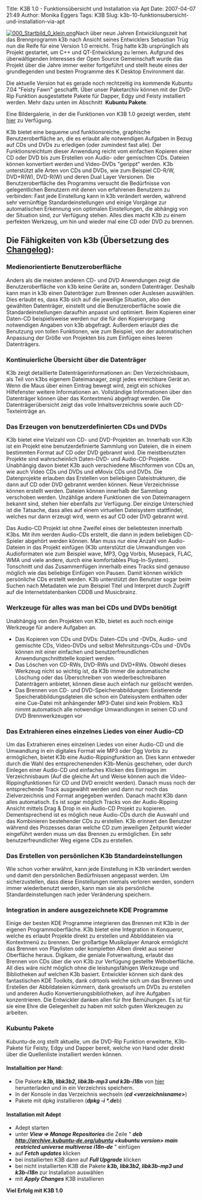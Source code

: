 Title: K3B 1.0 - Funktionsübersicht und Installation via Apt
Date: 2007-04-07 21:49
Author: Monika Eggers
Tags: K3B
Slug: k3b-10-funktionsubersicht-und-installation-via-apt

[![000\_Startbild\_0\_klein.png](http://www.kubuntu-de.org/files/Image/nachrichten/software/kde/k3b/k3b-1.0/000_Startbild_0_klein.png)](http://www.kubuntu-de.org/bilder/screenshots/k3b-1-0/startbildschirm)Nach
über neun Jahren Entwicklungszeit hat das Brennprogramm k3b nach Ansicht
seines Entwicklers Sebastian Trüg nun die Reife für eine Version 1.0
erreicht. Trüg hatte k3b ursprünglich als Projekt gestartet, um C++ und
QT-Entwicklung zu lernen. Aufgrund des überwältigenden Interesses der
Open Source Gemeinschaft wurde das Projekt über die Jahre immer weiter
fortgeführt und stellt heute eines der grundlegenden und besten
Programme des K Desktop Environment dar.


Die aktuelle Version hat es gerade noch rechtzeitig ins kommende Kubuntu
7.04 "Feisty Fawn" geschafft. Über unser Paketarchiv können mit der
DVD-Rip Funktion ausgestattete Pakete für Dapper, Edgy und Feisty
installiert werden. Mehr dazu unten im Abschnitt  **Kubuntu Pakete**.


Eine Bildergalerie, in der die Funktionen von K3B 1.0 gezeigt werden,
steht [hier](http://www.kubuntu-de.org/bilder/screenshots/k3b-1-0) zu
Verfügung.


<!--break--><!--break-->

K3b bietet eine bequeme und funktionsreiche, graphische
Benutzeroberfläche an, die es erlaubt alle notwendigen Aufgaben in Bezug
auf CDs und DVDs zu erledigen (oder zumindest fast alle). Der
Funktionsreichtum dieser Anwendung reicht vom einfachen Kopieren einer
CD oder DVD bis zum Erstellen von Audio- oder gemischten CDs. Dateien
können konvertiert werden und Video-DVDs "gerippt" werden. K3b
unterstützt alle Arten von CDs und DVDs, wie zum Beispiel CD-R/W,
DVD+R(W), DVD-R(W) und deren Dual Layer Versionen. Die
Benutzeroberfläche des Programms versucht die Bedürfnisse von
gelegentlichen Benutzern mit denen von erfahrenen Benutzern zu
verbinden: Fast jede Einstellung kann in k3b verändert werden, während
sehr vernünftige Standardeinstellungen und einige Vorgänge zur
automatischen Erkennung von optimalen Einstellungen, die abhängig von
der Situation sind, zur Verfügung stehen. Alles dies macht K3b zu einem
perfekten Werkzeug, um hin und wieder mal eine CD oder DVD zu brennen.


Die Fähigkeiten von k3b (Übersetzung des [Changelog](http://k3b.plainblack.com/k3b-news/k3b-1.0-announcement)):
---------------------------------------------------------------------------------------------------------------


<h3>
Medienorientierte Benutzeroberfläche  



</h3>

Anders als die meisten anderen CD- und DVD Anwendungen zeigt die
Benutzeroberfläche von k3b keine Geräte an, sondern Datenträger. Deshalb
kann man in k3b einen Datenträger zum Brennen oder Auslesen auswählen.
Dies erlaubt es, dass K3b sich auf die jeweilige Situation, also den
gewählten Datenträger, einstellt und die Benutzeroberfläche sowie die
Standardeinstellungen daraufhin anpasst und optimiert. Beim Kopieren
einer Daten-CD beispielsweise werden nur die für den Kopiervorgang
notwendigen Angaben von k3b abgefragt. Außerdem erlaubt dies die
Benutzung von tollen Funktionen, wie zum Beispiel, von der automatischen
Anpassung der Größe von Projekten bis zum Einfügen eines leeren
Datenträgers.


### Kontinuierliche Übersicht über die Datenträger


K3b zeigt detaillierte Datenträgerinformationen an: Den Verzeichnisbaum,
als Teil von k3bs eigenem Dateimanager, zeigt jedes erreichbare Gerät
an. Wenn die Maus über einen Eintrag bewegt wird, zeigt ein schickes
Hilfefenster weitere Informationen an. Vollständige Informationen über
den Datenträger können über das Kontextmenü abgefragt werden. Die
Datenträgerübersicht zeigt das volle Inhaltsverzeichnis sowie auch
CD-Texteinträge an.


### Das Erzeugen von benutzerdefinierten CDs und DVDs


K3b bietet eine Vielzahl von CD- und DVD-Projekten an. Innerhalb von K3b
ist ein Projekt eine benutzerdefinierte Sammlung von Dateien, die in
einem bestimmten Format auf CD oder DVD gebrannt wird. Die
meistbenutzten Projekte sind wahrscheinlich Daten-DVD- und
Audio-CD-Projekte. Unabhängig davon bietet K3b auch verschiedene
Mischformen von CDs an, wie auch Video CDs und DVDs und eMovix CDs und
DVDs. Die Datenprojekte erlauben das Erstellen von beliebigen
Dateistrukturen, die dann auf CD oder DVD gebrannt werden können. Neue
Verzeichnisse können erstellt werden. Dateien können innerhalb der
Sammlung verschoben werden. Unzählige andere Funktionen die von
Dateimanagern bekannt sind, stehen hier ebenfalls zur Verfügung. Der
einzige Unterschied ist die Tatsache, dass alles auf einem virtuellen
Dateisystem stattfindet, welches nur dann erzeugt wird, wenn es auf CD
oder DVD gebrannt wird.


Das Audio-CD Projekt ist ohne Zweifel eines der beliebtesten innerhalb
K3bs. Mit ihm werden Audio-CDs erstellt, die dann in jedem beliebigen
CD-Spieler abgehört werden können. Man muss nur eine Anzahl von
Audio-Dateien in das Projekt einfügen (K3b unterstützt die Umwandlungen
von Audioformaten wie zum Beispiel wave, MP3, Ogg Vorbis, Musepack,
FLAC, WMA und viele andere, durch eine komfortables Plug-In-System).
Tonschnitt und das Zusammenfügen innerhalb eines Tracks sind genauso
möglich wie das beliebige Einfügen von Pausen. Damit können wirklich
persönliche CDs erstellt werden. K3b unterstützt den Benutzer sogar beim
Suchen nach Metadaten wie zum Beispiel Titel und Interpret durch Zugriff
auf die Internetdatenbanken CDDB und Musicbrainz.


### Werkzeuge für alles was man bei CDs und DVDs benötigt


Unabhängig von den Projekten von K3b, bietet es auch noch einige
Werkzeuge für andere Aufgaben an.


-   Das Kopieren von CDs und DVDs: Daten-CDs und -DVDs, Audio- und
    gemischte CDs, Video-DVDs und selbst Mehrsitzungs-CDs und -DVDs
    können mit einer einfachen und benutzerfreundlichen
    Anwendungschnittstelle kopiert werden.
-   Das Löschen von CD-RWs, DVD-RWs und DVD+RWs. Obwohl dieses Werkzeug
    nicht so wichtig ist, da K3b immer die automatische Löschung oder
    das Überschreiben von wiederbeschreibaren Datenträgern anbietet,
    können diese auch einfach nur gelöscht werden.
-   Das Brennen von CD- und DVD-Speicherabbildungen: Existierende
    Speicherabbildungsdateien die schon ein Dateisystem enthalten oder
    eine Cue-Datei mit anḧ́ängender MP3-Datei sind kein Problem. Kb3
    nimmt automatisch alle notwendige Umwandlungen in seinen CD und DVD
    Brennwerkzeugen vor


### Das Extrahieren eines einzelnes Liedes von einer Audio-CD


Um das Extrahieren eines einzelnen Liedes von einer Audio-CD und die
Umwandlung in ein digitales Format wie MP3 oder Ogg Vorbis zu
ermöglichen, bietet K3b eine Audio-Rippingfunktion an. Dies kann
entweder durch die Wahl des entsprechenenden K3b-Menüs geschehen, oder
durch Einlegen einer Audio-CD und einfaches Klicken des Eintrages im
Verzeichnisbaum (Auf die gleiche Art und Weise können auch die
Video-Rippingfunktionen für CD und DVD erreicht werden). Danach muss
noch der entsprechende Track ausgewählt werden und dann nur noch das
Zielverzeichnis und Format angegeben werden. Danach macht K3b dann alles
automatisch. Es ist sogar möglich Tracks von der Audio-Ripping Ansicht
mittels Drag & Drop in ein Audio-CD Projekt zu kopieren. Dementsprechend
ist es möglich neue Audio-CDs durch die Auswahl und das Kombinieren
bestehender CDs zu erstellen. K3b erinnert den Benutzer während des
Prozesses daran welche CD zum jeweiligen Zeitpunkt wieder eingeführt
werden muss um das Brennen zu ermöglichen. Ein sehr benutzerfreundlicher
Weg eigene CDs zu erstellen.


### Das Erstellen von persönlichen K3b Standardeinstellungen


Wie schon vorher erwähnt, kann jede Einstellung in K3b verändert werden
und damit den persönlichen Bedürfnissen angepasst werden. Um
sicherzustellen, dass diese Einstellungen niemals verloren werden,
sondern immer wiederbenutzt werden, kann man sie als persönliche
Standardeinstellungen nach jeder Veränderung speichern.


### Integration in andere ausgezeichnete KDE Programme


Einige der besten KDE Programme integrieren das Brennen mit K3b in der
eigenen Programmoberfläche. K3b bietet eine Integration in Konqueror,
welche es erlaubt Projekte direkt zu erstellen und Abbilddateien via
Kontextmenü zu brennen. Der großartige Musikplayer Amarok ermöglicht das
Brennen von Playlisten oder kompletten Alben direkt aus seiner
Oberfläche heraus. Digikam, die geniale Fotverwaltung, erlaubt das
Brennen von CDs über die von K3b zur Verfügung gestellte Weboberfläche.
All dies wäre nicht möglich ohne die leistungsfähigen Werkzeuge und
Bibliotheken auf welchen K3b basiert. Entwickler können sich dank des
fantastischen KDE Toolkits, dank cdrtools welche sich um das Brennen und
Erstellen der Abbildateien kümmern, dank growisofs um DVDs zu erstellen
und anderen Audio Konvertierungsbibliotheken, auf ihre Aufgaben
konzentrieren. Die Entwickler danken allen für Ihre Bemühungen. Es ist
für sie eine Ehre die Gelegenheit zu haben mit solch guten Werkzeugen zu
arbeiten.


### Kubuntu Pakete


Kubuntu-de.org stellt aktuelle, um die DVD-Rip Funktion erweiterte,
K3b-Pakete für Feisty, Edgy und Dapper bereit, welche von Hand oder
direkt über die Quellenliste installiert werden können.


#### Installaition per Hand:


-   Die Pakete ***k3b, libk3b2, libk3b-mp3 und k3b-i18n*** von
    [hier](http://packages.kubuntu-de.org/k3b) herunterladen und in ein
    Verzeichnis speichern.
-   In der Konsole in das Verzeichnis wechseln (***cd
    &lt;verzeichnisname&gt;***)
-   Pakete mit dpkg installieren (***dpkg -i \*.de***b)


#### Installation mit Adept


-   Adept starten
-   unter ***View =&gt; Manage Repositories*** die Zeile " ***deb
    <http://archive.kubuntu-de.org/ubuntu> &lt;kubuntu version&gt; main
    restricted universe multiverse i18n-de*** " einfügen
-   auf ***Fetch updates*** klicken
-   bei installierten K3B dann auf ***Full Upgrade*** klicken
-   bei nicht installierten K3B die Pakete ***k3b, libk3b2, libk3b-mp3
    und k3b-i18n*** zur Installation auswählen
-   mit ***Apply Changes*** K3B installieren


**Viel Erfolg mit K3B 1.0**



